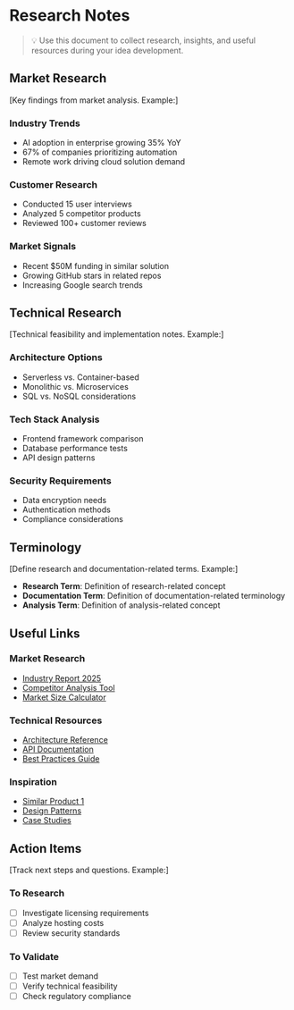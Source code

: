 # Research Notes

> 💡 Use this document to collect research, insights, and useful resources during your idea development.

## Market Research
[Key findings from market analysis. Example:]

### Industry Trends
- AI adoption in enterprise growing 35% YoY
- 67% of companies prioritizing automation
- Remote work driving cloud solution demand

### Customer Research
- Conducted 15 user interviews
- Analyzed 5 competitor products
- Reviewed 100+ customer reviews

### Market Signals
- Recent $50M funding in similar solution
- Growing GitHub stars in related repos
- Increasing Google search trends

## Technical Research
[Technical feasibility and implementation notes. Example:]

### Architecture Options
- Serverless vs. Container-based
- Monolithic vs. Microservices
- SQL vs. NoSQL considerations

### Tech Stack Analysis
- Frontend framework comparison
- Database performance tests
- API design patterns

### Security Requirements
- Data encryption needs
- Authentication methods
- Compliance considerations

## Terminology
[Define research and documentation-related terms. Example:]

- **Research Term**: Definition of research-related concept
- **Documentation Term**: Definition of documentation-related terminology
- **Analysis Term**: Definition of analysis-related concept

## Useful Links

### Market Research
- [Industry Report 2025](https://example.com)
- [Competitor Analysis Tool](https://example.com)
- [Market Size Calculator](https://example.com)

### Technical Resources
- [Architecture Reference](https://example.com)
- [API Documentation](https://example.com)
- [Best Practices Guide](https://example.com)

### Inspiration
- [Similar Product 1](https://example.com)
- [Design Patterns](https://example.com)
- [Case Studies](https://example.com)

## Action Items
[Track next steps and questions. Example:]

### To Research
- [ ] Investigate licensing requirements
- [ ] Analyze hosting costs
- [ ] Review security standards

### To Validate
- [ ] Test market demand
- [ ] Verify technical feasibility
- [ ] Check regulatory compliance
